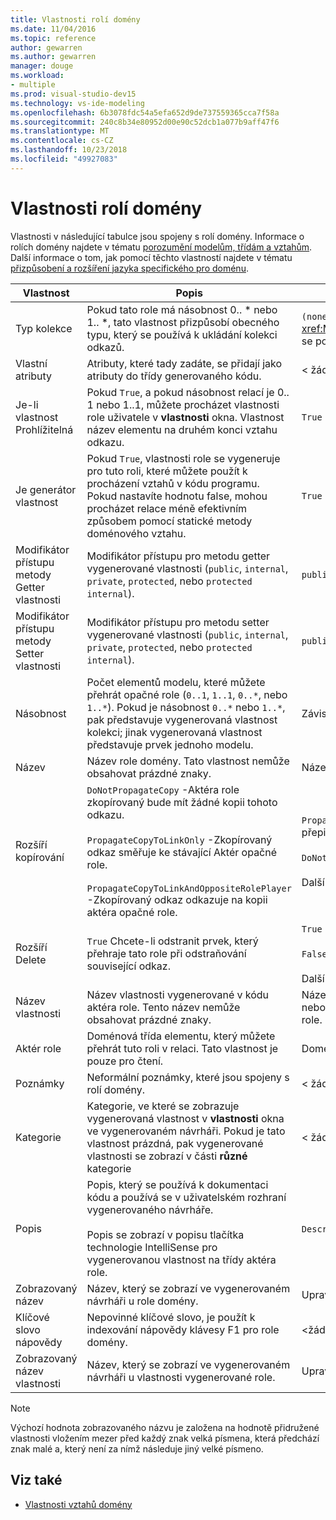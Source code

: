 ```yaml
---
title: Vlastnosti rolí domény
ms.date: 11/04/2016
ms.topic: reference
author: gewarren
ms.author: gewarren
manager: douge
ms.workload:
- multiple
ms.prod: visual-studio-dev15
ms.technology: vs-ide-modeling
ms.openlocfilehash: 6b3078fdc54a5efa652d9de737559365cca7f58a
ms.sourcegitcommit: 240c8b34e80952d00e90c52dcb1a077b9aff47f6
ms.translationtype: MT
ms.contentlocale: cs-CZ
ms.lasthandoff: 10/23/2018
ms.locfileid: "49927083"
---
```

# <a name="properties-of-domain-roles"></a>Vlastnosti rolí domény
Vlastnosti v následující tabulce jsou spojeny s rolí domény. Informace o rolích domény najdete v tématu [porozumění modelům, třídám a vztahům](../modeling/understanding-models-classes-and-relationships.md). Další informace o tom, jak pomocí těchto vlastností najdete v tématu [přizpůsobení a rozšíření jazyka specifického pro doménu](../modeling/customizing-and-extending-a-domain-specific-language.md).

|Vlastnost|Popis|Výchozí|
|-|-|-|
|Typ kolekce|Pokud tato role má násobnost 0.. * nebo 1.. \*, tato vlastnost přizpůsobí obecného typu, který se používá k ukládání kolekci odkazů.|`(none)` - <xref:Microsoft.VisualStudio.Modeling.LinkedElementCollection%601> se používá|
|Vlastní atributy|Atributy, které tady zadáte, se přidají jako atributy do třídy generovaného kódu.|< žádný\>|
|Je-li vlastnost Prohlížitelná|Pokud `True`, a pokud násobnost relací je 0.. 1 nebo 1..1, můžete procházet vlastnosti role uživatele v **vlastnosti** okna. Vlastnost název elementu na druhém konci vztahu odkazu.|`True`|
|Je generátor vlastnost|Pokud `True`, vlastnosti role se vygeneruje pro tuto roli, které můžete použít k procházení vztahů v kódu programu. Pokud nastavíte hodnotu false, mohou procházet relace méně efektivním způsobem pomocí statické metody doménového vztahu.|`True`|
|Modifikátor přístupu metody Getter vlastnosti|Modifikátor přístupu pro metodu getter vygenerované vlastnosti (`public`, `internal`, `private`, `protected`, nebo `protected internal`).|`public`|
|Modifikátor přístupu metody Setter vlastnosti|Modifikátor přístupu pro metodu setter vygenerované vlastnosti (`public`, `internal`, `private`, `protected`, nebo `protected internal`).|`public`|
|Násobnost|Počet elementů modelu, které můžete přehrát opačné role (`0..1`, `1..1`, `0..*`, nebo `1..*`). Pokud je násobnost `0..*` nebo `1..*`, pak představuje vygenerovaná vlastnost kolekci; jinak vygenerovaná vlastnost představuje prvek jednoho modelu.|Závisí na typu relace a zda je zdrojová nebo cílová role vztahu.|
|Název|Název role domény. Tato vlastnost nemůže obsahovat prázdné znaky.|Název doménová třída aktéra role pro tuto roli.|
|Rozšíří kopírování|`DoNotPropagateCopy` -Aktéra role zkopírovaný bude mít žádné kopii tohoto odkazu.<br /><br /> `PropagateCopyToLinkOnly` -Zkopírovaný odkaz směřuje ke stávající Aktér opačné role.<br /><br /> `PropagateCopyToLinkAndOppositeRolePlayer` -Zkopírovaný odkaz odkazuje na kopii aktéra opačné role.|`PropagateCopyToLinkAndOppositeRolePlayer` pro zdrojové role přepisovaných objektů.<br /><br /> `DoNotPropagateCopy` pro jiné role.<br /><br /> Další informace najdete v tématu [přizpůsobení chování kopírování](../modeling/customizing-copy-behavior.md)|
|Rozšíří Delete|`True` Chcete-li odstranit prvek, který přehraje tato role při odstraňování související odkaz.|`True` pro cíl vkládání role.<br /><br /> `False` pro jiné role.<br /><br /> Další informace najdete v tématu [přizpůsobení chování odstranění](../modeling/customizing-deletion-behavior.md).|
|Název vlastnosti|Název vlastnosti vygenerované v kódu aktéra role. Tento název nemůže obsahovat prázdné znaky.|Název opačné role, pokud se tato role má nulovou k jednomu jinému nebo násobnost 1: 1; v opačném případě pluralized název opačné role.|
|Aktér role|Doménová třída elementu, který můžete přehrát tuto roli v relaci. Tato vlastnost je pouze pro čtení.|Doménová třída aktéra role pro tuto roli.|
|Poznámky|Neformální poznámky, které jsou spojeny s rolí domény.|< žádný\>|
|Kategorie|Kategorie, ve které se zobrazuje vygenerovaná vlastnost v **vlastnosti** okna ve vygenerovaném návrháři. Pokud je tato vlastnost prázdná, pak vygenerované vlastnosti se zobrazí v části **různé** kategorie|< žádný\>|
|Popis|Popis, který se používá k dokumentaci kódu a používá se v uživatelském rozhraní vygenerovaného návrháře.<br /><br /> Popis se zobrazí v popisu tlačítka technologie IntelliSense pro vygenerovanou vlastnost na třídy aktéra role.|`Description for` *úplný název role*|
|Zobrazovaný název|Název, který se zobrazí ve vygenerovaném návrháři u role domény.|Upravená hodnota vlastnosti Name.|
|Klíčové slovo nápovědy|Nepovinné klíčové slovo, je použít k indexování nápovědy klávesy F1 pro role domény.|\<žádné >|
|Zobrazovaný název vlastnosti|Název, který se zobrazí ve vygenerovaném návrháři u vlastnosti vygenerované role.|Upravená hodnota vlastností názvu vlastnosti.|

> [!NOTE]
> Výchozí hodnota zobrazovaného názvu je založena na hodnotě přidružené vlastnosti vložením mezer před každý znak velká písmena, která předchází znak malé a, který není za nímž následuje jiný velké písmeno.

## <a name="see-also"></a>Viz také

- [Vlastnosti vztahů domény](../modeling/properties-of-domain-relationships.md)